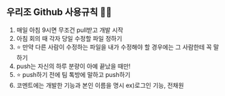 ## 우리조 Github 사용규칙 👊🏼

1. 매일 아침 9시면 무조건 pull받고 개발 시작
2. 아침 회의 때 각자 당일 수정할 파일 정하기
3. ⭐ 만약 다른 사람이 수정하는 파일을 내가 수정해야 할 경우에는 그 사람한테 꼭 말하기
4. push는 자신의 하루 분량이 아예 끝났을 때만!
5. ⭐ push하기 전에 팀 톡방에 말하고 push하기
6. 코멘트에는 개발한 기능과 본인 이름을 명시 ex)로그인 기능, 전채원
